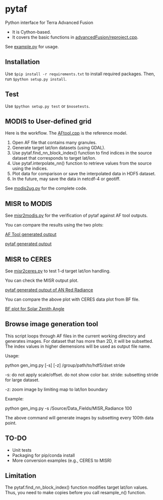 # pytaf
Python interface for Terra Advanced Fusion

  * It is Cython-based.
  * It covers the basic functions in [advancedFusion/reproject.cpp](https://github.com/TerraFusion/advancedFusion/blob/master/src/reproject.cpp).

See [example.py](example.py) for usage.

## Installation

Use `$pip install -r requirements.txt` to install required packages.
Then, run `$python setup.py install`.

## Test

Use `$python setup.py test` or `$nosetests`.

## MODIS to User-defined grid

Here is the workflow. The [AFtool.cpp](https://github.com/TerraFusion/advancedFusion/blob/master/src/AFtool.cpp) is the reference model.

1. Open AF file that contains many granules.
2. Generate target lat/lon datasets (using GDAL).
3. Use pytaf.find_nn_block_index() function to find indices in the source
dataset that corresponds to target lat/lon.
4. Use pytaf.interpolate_nn() function to retrieve values from the source
using the indices.
5. Plot data for comparison or save the interpolated data in HDF5 dataset.
6. In the future, may save the data in  netcdf-4 or geotiff.

See [modis2ug.py](modis2ug.py) for the complete code.

## MISR to MODIS

See [misr2modis.py](misr2modis.py) for the verification of pytaf against
AF tool outputs.

You can compare the results using the two plots:

[AF Tool generated output](misr2modis.h5.py.s.png)

[pytaf generated output](misr2modis.h5.py.t.png)

## MISR to CERES

See [misr2ceres.py](misr2ceres.py) to test 1-d target lat/lon handling.

You can check the MISR output plot.

[pytaf generated output of AN Red Radiance](misr2ceres.h5.py.png)

You can compare the above plot with CERES data plot from BF file.

[BF plot for Solar Zenith Angle](TERRA_BF_L1B_O53557_20100112014327_F000_V001.h5.py.png)

## Browse image generation tool

  This script loops through AF files in the current working directory and
  generates images. For dataset that has more than 2D, it will be subsetted.
  The index values in higher diemensions will be used as output file name. 

  Usage:

  python gen_img.py [-s] [-z] /group/path/to/hdf5/dset stride

  -s: do not apply scale/offset. do not show color bar.
  stride: subsetting stride for large dataset.
  
  -z: zoom image by limiting map to lat/lon boundary

  Example:

  python gen_img.py -s /Source/Data_Fields/MISR_Radiance 100

  The above command will generate images by subsetting every 100th data point.
  


  
##  TO-DO
* Unit tests
* Packaging for pip/conda install
* More conversion examples (e.g., CERES to MISR)

## Limitation

The pytaf.find_nn_block_index() function modifies target lat/lon values.
Thus, you need to make copies before you call resample_n() function.
